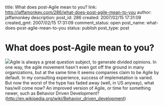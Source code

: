title: What does post-Agile mean to you?
link: http://jaffamonkey.com/286/what-does-post-agile-mean-to-you
author: jaffamonkey
description: 
post_id: 286
created: 2007/02/15 17:31:09
created_gmt: 2007/02/15 17:31:09
comment_status: open
post_name: what-does-post-agile-mean-to-you
status: publish
post_type: post

# What does post-Agile mean to you?

![](http://blog.jaffamonkey.com/files/2008/11/bhd11.jpg)Agile is always a great question subject, to generate divided opinions. In one way, the agile movement hasn't even got off the ground in many organizations, but at the same time it seems companies claim to be Agile by default. In my consulting experience, success of implemetation is varied. But now the worst of the hype has faded away (well, in US anyway), what has/will come now? An improved version of Agile, or time for something newer, such as Behavior Driven Development? (<http://en.wikipedia.org/wiki/Behavior_driven_development>)